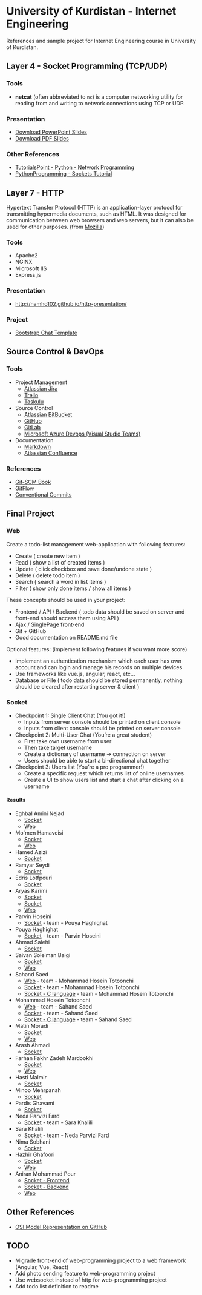 # University of Kurdistan - Internet Engineering

References and sample project for Internet Engineering course in University of Kurdistan.

## Layer 4 - Socket Programming (TCP/UDP)

### Tools
- **netcat** (often abbreviated to `nc`) is a computer networking utility for reading from and writing to network connections using TCP or UDP.

### Presentation
- [Download PowerPoint Slides](SocketProgramming/slides.pdf)
- [Download PDF Slides](SocketProgramming/slides.pdf)

### Other References
- [TutorialsPoint - Python - Network Programming](https://www.tutorialspoint.com/python/python_networking.htm)
- [PythonProgramming - Sockets Tutorial](https://pythonprogramming.net/sockets-tutorial-python-3/)


## Layer 7 - HTTP
Hypertext Transfer Protocol (HTTP) is an application-layer protocol for transmitting hypermedia documents, such as HTML. It was designed for communication between web browsers and web servers, but it can also be used for other purposes. (from [Mozilla](https://developer.mozilla.org/en-US/docs/Web/HTTP))

### Tools
- Apache2
- NGINX
- Microsoft IIS
- Express.js

### Presentation
- http://namho102.github.io/http-presentation/

### Project
- [Bootstrap Chat Template](https://www.bootdey.com/snippets/view/chat-app)

## Source Control & DevOps

### Tools
- Project Management
    - [Atlassian Jira](https://www.atlassian.com/software/jira)
    - [Trello](https://trello.com/)
    - [Taskulu](https://taskulu.com/)
- Source Control
    - [Atlassian BitBucket](https://www.atlassian.com/software/bitbucket)
    - [GitHub](https://github.com/)
    - [GitLab](https://about.gitlab.com/)
    - [Microsoft Azure Devops (Visual Studio Teams)](https://azure.microsoft.com/en-us/services/devops/)
- Documentation
    - [Markdown](https://github.com/adam-p/markdown-here/wiki/Markdown-Cheatsheet)
    - [Atlassian Confluence](https://www.atlassian.com/software/confluence)

### References
- [Git-SCM Book](http://git-scm.com/book/en/v2)
- [GitFlow](http://datasift.github.io/gitflow/IntroducingGitFlow.html)
- [Conventional Commits](https://www.conventionalcommits.org/en/v1.0.0/)


## Final Project

### Web

Create a todo-list management web-application with following features:
- Create ( create new item )
- Read ( show a list of created items )
- Update ( click checkbox and save done/undone state )
- Delete ( delete todo item )
- Search ( search a word in list items )
- Filter ( show only done items / show all items )

These concepts should be used in your project:
- Frontend / API / Backend ( todo data should be saved on server and front-end should access them using API )
- Ajax / SinglePage front-end
- Git + GitHub
- Good documentation on README.md file

Optional features: (implement following features if you want more score)
- Implement an authentication mechanism which each user has own account and can login and manage his records on multiple devices
- Use frameworks like vue.js, angular, react, etc...
- Database or File ( todo data should be stored permanently, nothing should be cleared after restarting server & client )

### Socket
- Checkpoint 1: Single Client Chat (You got it!)
  - Inputs from server console should be printed on client console
  - Inputs from client console should be printed on server console
- Checkpoint 2: Multi-User Chat (You’re a great student)
  - First take own username from user
  - Then take target username
  - Create a dictionary of username → connection on server
  - Users should be able to start a bi-directional chat together
- Checkpoint 3: Users list (You’re a pro programmer!)
    - Create a specific request which returns list of online usernames
    - Create a UI to show users list and start a chat after clicking on a
username

#### Results

- Eghbal Amini Nejad
    - [Socket](https://github.com/eqba1/erwin)
    - [Web](https://github.com/eqba1/Chappie)
- Mo\`men Hamaveisi
    - [Socket](https://github.com/momen7899/SocketProgramming)
    - [Web](https://github.com/momen7899/ToDoList)
- Hamed Azizi
    - [Socket](https://github.com/H-Azizi/socket-Programming-chat-room)
- Ramyar Seydi
    - [Socket](https://github.com/lramyarl/Socket-programming-in-C-)
- Edris Lotfpouri
    - [Socket](https://github.com/GoodmanPole/GoodmanChatPole)
- Aryas Karimi
    - [Socket](https://github.com/Aryas1378/socket)
    - [Socket](https://github.com/Aryas1378/Chat-Room)
    - [Web](https://github.com/Aryas1378/todos-list)
- Parvin Hoseini
    - [Socket](https://github.com/hoseini98/chat) - team - Pouya Haghighat
- Pouya Haghighat
    - [Socket](https://github.com/hoseini98/chat) - team - Parvin Hoseini
- Ahmad Salehi
    - [Socket](https://github.com/AhmadSalehi22/SocketProject)
- Saivan Soleiman Baigi
    - [Socket](https://github.com/sayvanbaigi/imple.chat.app)
    - [Web](https://github.com/sayvanbaigi/simple.todo.app)
- Sahand Saed
    - [Web](https://github.com/mhtutunchi/todo-list-website) - team - Mohammad Hosein Totoonchi
    - [Socket](https://github.com/mhtutunchi/ChatRoom) - team - Mohammad Hosein Totoonchi
    - [Socket - C language](https://github.com/mhtutunchi/ChatRoom_C) - team - Mohammad Hosein Totoonchi
- Mohammad Hosein Totoonchi
    - [Web](https://github.com/mhtutunchi/todo-list-website) - team - Sahand Saed
    - [Socket](https://github.com/mhtutunchi/ChatRoom) - team - Sahand Saed
    - [Socket - C language](https://github.com/mhtutunchi/ChatRoom_C) - team - Sahand Saed
- Matin Moradi
    - [Socket](https://github.com/MatinMorrradi/MatinGap)
    - [Web](https://github.com/MatinMorrradi/Matin-s-Todo-List)
- Arash Ahmadi
    - [Socket](https://github.com/Arash-san/Chat-Application)
- Farhan Fakhr Zadeh Mardookhi
    - [Socket](https://github.com/farhan-fm/Chat-WebSocket-php)
    - [Web](https://github.com/farhan-fm/ToDoList)
- Hasti Malmir
    - [Socket](https://github.com/HastiMalmir78/SocketProgramming)
- Minoo Mehrpanah
    - [Socket](https://github.com/meenoumeh/meenoumeh)
- Pardis Ghavami
    - [Socket](https://github.com/pard1s/Simple-chat-application)
- Neda Parvizi Fard
    - [Socket](https://github.com/nedafard/EN_chatApp) - team - Sara Khalili
- Sara Khalili
    - [Socket](https://github.com/nedafard/EN_chatApp) - team - Neda Parvizi Fard
- Nima Sobhani
    - [Socket](https://github.com/nimasb/chat_apllication_nima_sobhani)
- Hazhir Ghafoori
    - [Socket](https://github.com/HazhirGhafoori/socket-pr)
    - [Web](https://github.com/HazhirGhafoori/todo-list-pr)
- Aniran Mohammad Pour
    - [Socket - Frontend](https://github.com/aniranmp/Client)
    - [Socket - Backend](https://github.com/aniranmp/SpringBootStarter)
    - [Web](https://github.com/aniranmp/DoDo)

## Other References
- [OSI Model Representation on GitHub](https://github.com/vald-phoenix/the-osi-model)

## TODO

- Migrade front-end of web-programming project to a web framework (Angular, Vue, React)
- Add photo sending feature to web-programming project
- Use websocket instead of http for web-programming project
- Add todo list definition to readme
